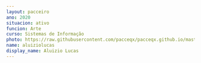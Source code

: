 ```yaml
---
layout: pacceiro
ano: 2020
situacion: ativo
funcion: Arte
curso: Sistemas de Informação
photo: https://raw.githubusercontent.com/pacceqx/pacceqx.github.io/master/assets/pic/bolsistas/pacce (1).png
name: aluiziolucas
display_name: Aluizio Lucas
---
```


